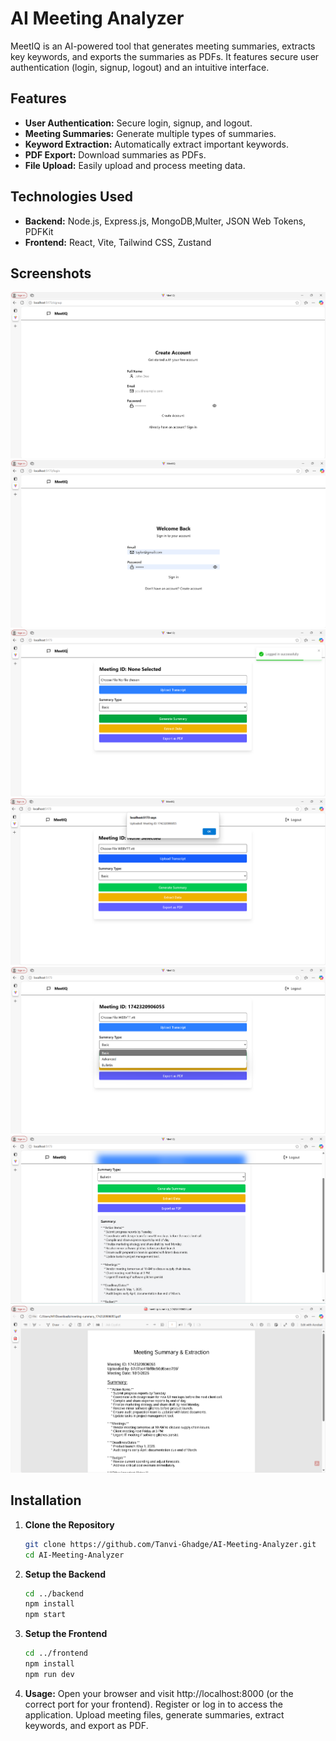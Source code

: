 # AI Meeting Analyzer

MeetIQ is an AI-powered tool that generates meeting summaries, extracts key keywords, and exports the summaries as PDFs. It features secure user authentication (login, signup, logout) and an intuitive interface.

## Features
- **User Authentication:** Secure login, signup, and logout.
- **Meeting Summaries:** Generate multiple types of summaries.
- **Keyword Extraction:** Automatically extract important keywords.
- **PDF Export:** Download summaries as PDFs.
- **File Upload:** Easily upload and process meeting data.

## Technologies Used
- **Backend:** Node.js, Express.js, MongoDB,Multer, JSON Web Tokens, PDFKit
- **Frontend:** React, Vite, Tailwind CSS, Zustand


## Screenshots
![Signup Screen](./screenshots/signup.png)
![Login Screen](./screenshots/login.png)
![Dashboard](./screenshots/dashboard.png)
![File Selection](./screenshots/upload-transcript.png)
![Summary Options](./screenshots/summary-dropdown.png)
![Summary and Keyword Extraction](./screenshots/summary.png)
![PDF Export](./screenshots/pdf-export.png)

## Installation

1. **Clone the Repository**
   ```bash
   git clone https://github.com/Tanvi-Ghadge/AI-Meeting-Analyzer.git
   cd AI-Meeting-Analyzer

2. **Setup the Backend**
   ```bash
   cd ../backend
   npm install
   npm start

4. **Setup the Frontend**
   ```bash
   cd ../frontend
   npm install
   npm run dev
   
6. **Usage:**
    Open your browser and visit http://localhost:8000 (or the correct port for your frontend).
    Register or log in to access the application.
    Upload meeting files, generate summaries, extract keywords, and export as PDF.
